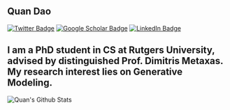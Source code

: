 ## Quan Dao

[![Twitter Badge](https://img.shields.io/twitter/follow/kqd1099?style=social)](https://twitter.com/kqd1099)
[![Google Scholar Badge](https://img.shields.io/badge/Google-Scholar-lightgrey)](https://scholar.google.com/citations?user=g0RS3_kAAAAJ&hl=en)
[![LinkedIn Badge](https://img.shields.io/badge/My-LinkedIn-blue)](https://www.linkedin.com/in/kevin-qdao-ai/)

I am a PhD student in CS at Rutgers University, advised by distinguished Prof. Dimitris Metaxas. My research interest lies on Generative Modeling.
---

<img align="left" src="https://github-readme-stats.vercel.app/api?username=quandao10&hide=stars&count_private=true&show_icons=true&theme=tokyonight" alt="Quan's Github Stats">
